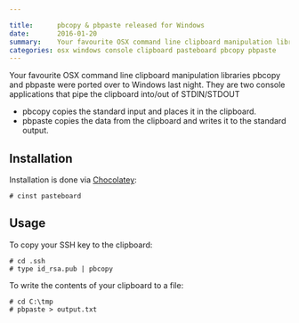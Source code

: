 ```yaml
---

title:      pbcopy & pbpaste released for Windows
date:       2016-01-20
summary:    Your favourite OSX command line clipboard manipulation libraries pbcopy and pbpaste are now available on Windows.
categories: osx windows console clipboard pasteboard pbcopy pbpaste
---
```


Your favourite OSX command line clipboard manipulation libraries pbcopy and pbpaste were ported over to Windows last night. They are two console applications that pipe the clipboard into/out of STDIN/STDOUT

* pbcopy copies the standard input and places it in the clipboard.
* pbpaste copies the data from the clipboard and writes it to the standard output.

## Installation

Installation is done via [Chocolatey](https://chocolatey.org/packages/pasteboard):

    # cinst pasteboard

## Usage

To copy your SSH key to the clipboard:

    # cd .ssh
    # type id_rsa.pub | pbcopy

To write the contents of your clipboard to a file:

    # cd C:\tmp
    # pbpaste > output.txt
